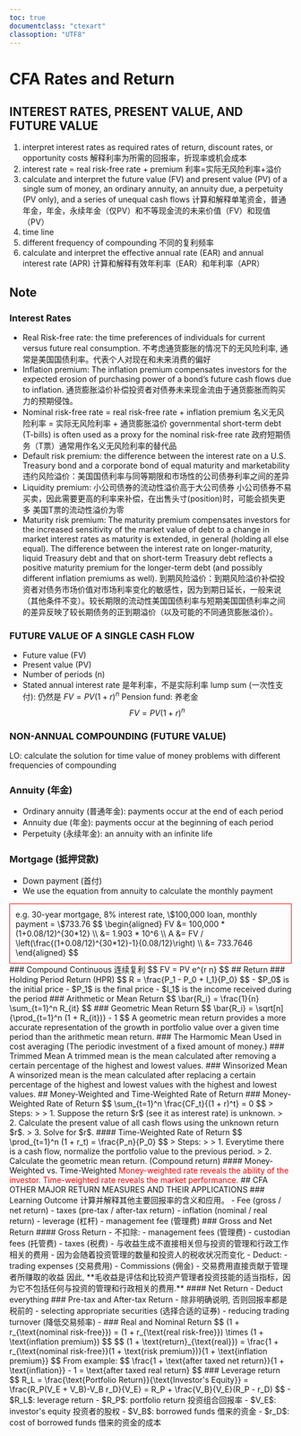 ```yaml
---
toc: true
documentclass: "ctexart"
classoption: "UTF8"
---
```

# CFA Rates and Return
## INTEREST RATES, PRESENT VALUE, AND FUTURE VALUE
1. interpret interest rates as required rates of return, discount rates, or opportunity costs
解释利率为所需的回报率，折现率或机会成本
1. interest rate = real risk-free rate + premium
利率=实际无风险利率+溢价
1. calculate and interpret the future value (FV) and present value (PV) of a single sum of money, an ordinary annuity, an annuity due, a perpetuity (PV only), and a series of unequal cash flows
计算和解释单笔资金，普通年金，年金，永续年金（仅PV）和不等现金流的未来价值（FV）和现值（PV）
1. time line
1. different frequency of compounding
不同的复利频率
1. calculate and interpret the effective annual rate (EAR) and annual interest rate (APR)
计算和解释有效年利率（EAR）和年利率（APR）
## Note
### Interest Rates
- Real Risk-free rate: the time preferences of individuals for current versus future real consumption.
不考虑通货膨胀的情况下的无风险利率, 通常是美国国债利率。代表个人对现在和未来消费的偏好
- Inflation premium: The inflation premium compensates investors for the expected erosion of purchasing power of a bond’s future cash flows due to inflation.
通货膨胀溢价补偿投资者对债券未来现金流由于通货膨胀而购买力的预期侵蚀。
- Nominal risk-free rate = real risk-free rate + inflation premium
名义无风险利率 = 实际无风险利率 + 通货膨胀溢价
governmental short-term debt (T-bills) is often used as a proxy for the nominal risk-free rate
政府短期债务（T票）通常用作名义无风险利率的替代品
- Default risk premium: the difference between the interest rate on a U.S. Treasury bond and a corporate bond of equal maturity and marketability
违约风险溢价：美国国债利率与同等期限和市场性的公司债券利率之间的差异
- Liquidity premium:
小公司债券的流动性溢价高于大公司债券
小公司债券不易买卖，因此需要更高的利率来补偿，在出售头寸(position)时，可能会损失更多
美国T票的流动性溢价为零
- Maturity risk premium: The maturity premium compensates investors for the increased sensitivity of the market value of debt to a change in market interest rates as maturity is extended, in general (holding all else equal). The difference between the interest rate on longer-maturity, liquid Treasury debt and that on short-term Treasury debt reflects a positive maturity premium for the longer-term debt (and possibly different inflation premiums as well).
到期风险溢价：到期风险溢价补偿投资者对债务市场价值对市场利率变化的敏感性，因为到期日延长，一般来说（其他条件不变）。较长期限的流动性美国国债利率与短期美国国债利率之间的差异反映了较长期债务的正到期溢价（以及可能的不同通货膨胀溢价）。
### FUTURE VALUE OF A SINGLE CASH FLOW
- Future value (FV)
- Present value (PV)
- Number of periods (n)
- Stated annual interest rate 是年利率，不是实际利率
lump sum (一次性支付): 仍然是 $FV = PV(1+r)^n$
Pension fund: 养老金
$$
FV = PV(1+r)^n
$$
### NON-ANNUAL COMPOUNDING (FUTURE VALUE)
LO: calculate the solution for time value of money problems with different frequencies of compounding
### Annuity (年金)
- Ordinary annuity (普通年金): payments occur at the end of each period
- Annuity due (年金): payments occur at the beginning of each period
- Perpetuity (永续年金): an annuity with an infinite life
### Mortgage (抵押贷款)
- Down payment (首付)
- We use the equation from annuity to calculate the monthly payment
<!-- TODO: Need Review -->
<div style="border: 1px solid red; padding: 10px;">
e.g. 30-year mortgage, 8% interest rate, \$100,000 loan, monthly payment = \$733.76
$$
\begin{aligned}
FV &= 100,000 * (1+0.08/12)^{30*12} \\
&=  1.903 * 10^6 \\
A &= FV / \left(\frac{(1+0.08/12)^{30*12}-1}{0.08/12}\right) \\
&= 733.7646
\end{aligned}
$$
</div>
### Compound Continuous
连续复利
$$
FV = PV e^{r n}
$$
## Return
### Holding Period Return (HPR)
$$
R = \frac{P_1 - P_0 + I_1}{P_0}
$$
- $P_0$ is the initial price
- $P_1$ is the final price
- $I_1$ is the income received during the period
### Arithmetic or Mean Return
$$
\bar{R_i} = \frac{1}{n} \sum_{t=1}^n R_{it}
$$
### Geometric Mean Return
$$
\bar{R_i} = \sqrt[n]{\prod_{t=1}^n (1 + R_{it})} - 1
$$
A geometric mean return provides a more accurate representation of the growth in portfolio value over a given time period than the arithmetic mean return.
### The Harmomic Mean
Used in cost averaging (The periodic investment of a fixed amount of money.)
### Trimmed Mean
A trimmed mean is the mean calculated after removing a certain percentage of the highest and lowest values.
### Winsorized Mean
A winsorized mean is the mean calculated after replacing a certain percentage of the highest and lowest values with the highest and lowest values.
## Money-Weighted and Time-Weighted Rate of Return
### Money-Weighted Rate of Return
$$
\sum_{t=1}^n \frac{CF_t}{(1 + r)^t} = 0
$$
> Steps:
>
> 1. Suppose the return $r$ (see it as interest rate) is unknown.
> 2. Calculate the present value of all cash flows using the unknown return $r$.
> 3. Solve for $r$.
#### Time-Weighted Rate of Return
$$
\prod_{t=1}^n (1 + r_t) = \frac{P_n}{P_0}
$$
> Steps:
>
> 1. Everytime there is a cash flow, normalize the portfolio value to the previous period.
> 2. Calculate the geometric mean return. (Compound return)
#### Money-Weighted vs. Time-Weighted
<span style="color:red;">Money-weighted rate reveals the ability of the investor. Time-weighted rate reveals the market performance.</span>
## CFA OTHER MAJOR RETURN MEASURES AND THEIR APPLICATIONS
<!-- tag cfa -->
### Learning Outcome
计算并解释其他主要回报率的含义和应用。
- Fee (gross / net return)
- taxes (pre-tax / after-tax return)
- inflation (nominal / real return)
- leverage (杠杆)
- management fee (管理费)
### Gross and Net Return
#### Gross Return
- 不扣除:
  - management fees (管理费)
  - custodian fees (托管费)
  - taxes (税费)
  - 与收益生成不直接相关但与投资的管理和行政工作相关的费用
  - 因为会随着投资管理的数量和投资人的税收状况而变化
- Deduct:
  - trading expenses (交易费用)
    - Commissions (佣金)
  - 交易费用直接贡献于管理者所赚取的收益
因此, **毛收益是评估和比较资产管理者投资技能的适当指标，因为它不包括任何与投资的管理和行政相关的费用.**
#### Net Return
- Deduct everything
### Pre-tax and After-tax Return
- 除非明确说明, 否则回报率都是税前的
- selecting appropriate securities (选择合适的证券)
- reducing trading turnover (降低交易频率)
-
### Real and Nominal Return
$$
(1 + r_{\text{nominal risk-free}}) = (1 + r_{\text{real risk-free}}) \times (1 + \text{inflation premium})
$$
$$
(1 + \text{return}_{\text{real}}) = \frac{1 + r_{\text{nominal risk-free}}(1 + \text{risk premium})}{1 + \text{inflation premium}}
$$
From example:
$$
\frac{1 + \text{after taxed net return}}{1 + \text{inflation}} - 1 = \text{after taxed real return}
$$
### Leverage return
$$
R_L = \frac{\text{Portfolio Return}}{\text{Investor's Equity}} = \frac{R_P(V_E + V_B)-V_B r_D}{V_E} = R_P + \frac{V_B}{V_E}(R_P - r_D)
$$
- $R_L$: leverage return
- $R_P$: portfolio return 投资组合回报率
- $V_E$: investor's equity 投资者的股权
- $V_B$: borrowed funds 借来的资金
- $r_D$: cost of borrowed funds 借来的资金的成本
